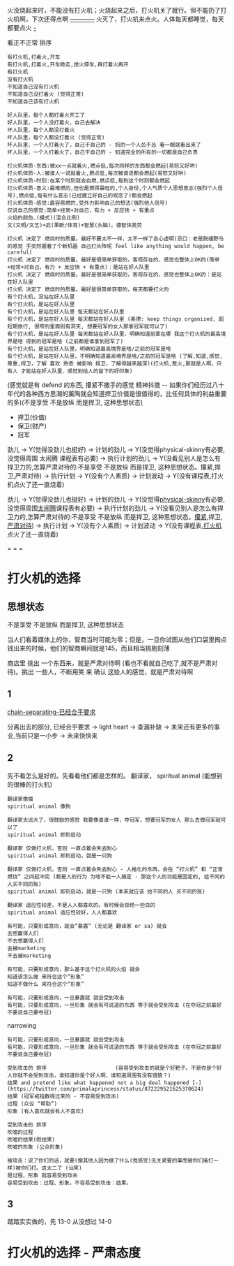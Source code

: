 
火没烧起来时，不能没有打火机；火烧起来之后，打火机关了就行。但不能扔了打火机啊，下次还得点啊 [————](https://twitter.com/RTNBA/status/872111336637034500) 火灭了，打火机来点火。人体每天都睡觉，每天都要点火 [-](https://twitter.com/lanselau/status/872110110235144192#十点一刻但是我还没完全醒来)

看正不正常 排序
```
有打火机,打着火,开车
有打火机,打着火,开车稳走,熄火停车,再打着火再开
有打火机
没有打火机
不知道自己没有打火机
不知道自己没打着火 (觉得正常)
不知道自己该有打火机
```
```
好人队里，每个人都打着火开工了
好人队里，一个人没打着火，自己去解决
坏人队里，每个人都没打着火
坏人队里，每个人都没打着火 (觉得正常)
坏人队里，一个人打着火了，自己干自己的 - 妈的一个人怂不怂 看一眼就看出来了
坏人队里，一个人打着火了，自己干自己的 - 知道完全的所有的一切都是自己负责
```
```
打火机体质-东西:被xx一点就着火,燃点低,每次同样的东西都会燃起(易怒又好哄)
打火机体质-人:被谁人一说就着火,燃点低,每次被谁说都会燃起(易怒又好哄)
打火机体质-时刻:在某个时刻就会自燃,燃点低,每到这个时刻都会燃起
打火机体质-意义:最难燃的,但也是燃得最旺的,个人身份,个人气质个人思想意志(强烈个人信号),燃点低,每有什么意志(已经建立好自己的观念了)都会燃起
打火机体质-感觉:最容易燃的,受外力影响自己的想法(强烈他人信号)
仅说自己的感觉:简单+经常+对自己，有力 + 反应快 + 有重点
火焰的颜色.(模式)(混合比例)
文(文明/文艺)+武(果断/体育)+智慧(头脑)。德智体美劳
```
```
打火机 决定了 燃烧时的质量。最好不要太不一样，太不一样了会心虚啊(忌口：老是脱缰野马的感觉 手突然握着了个新机器 自己打头阵呢 feel like anything would happen, be careful)
打火机 决定了 燃烧时的质量。最好是很简单获取的，客观存在的，感觉也整体上OK的(简单+经常+对自己，有力 + 反应快 + 有重点)：是站在好人队里
打火机 决定了 燃烧时的质量。最好是很简单获取的，客观存在的，感觉也整体上OK的：是站在好人队里
打火机 决定了 燃烧时的质量。最好是很简单获取的，每天都要打火的
有个打火机，没站在好人队里
有个打火机，是站在好人队里
有个打火机，是站在好人队里 每天都站在好人队里
有个打火机，是站在好人队里 每天都站在好人队里 (美德: keep things organized, 超短期旅行, 很窄的里面别有洞天, 想要冠军的女人那拿冠军就可以了)
有个打火机，是站在好人队里 每天都站在好人队里，明确知道前辈在哪 我这个打火机的最高境界是啥 得到的冠军是啥 (之前都是谁拿到冠军了)
有个打火机，是站在好人队里，明确知道最高境界是啥/之前的冠军是啥
有个打火机，是站在好人队里，不明确知道最高境界是啥/之前的冠军是啥 (了解,知道,感觉,尊重,捍卫，了解 喜欢 熟悉 被影响 捍卫，了解得越来越深)(打火机,惹火,那就是人啊，只有人 才能站在好人队里、感觉到给人的留下的好印象)

```

(感觉就是有 defend 的东西, 攥紧不撒手的感觉 精神抖擞 -- 如果你们经历过八十年代的各种西方思潮的薰陶就会知道捍卫价值是很值得的，比任何具体的利益重要的多)(不是享受 不是放纵 而是捍卫, 这种思想状态[)](http://w/#是立着的,不是趴着的。开关蹦哒的m不是老唱片一直放的----是羡慕是自己愿意,不是被人催,更不是被人赶着走-被人干扰-----是否在捍卫的东西?我捍卫的东西是影响到我的,它怎么影响了我,捍卫一个东西的我和不捍卫一个东西的我,是很大区别的,怎么就区别很大,怎么就有出息)
- 捍卫(价值)
- 保卫(财产)
- 冠军

劲儿 -> Y(觉得没劲儿也挺好) -> 计划的劲儿 -> Y(没觉得physical-skinny有必要,没觉得周围 太闹腾 课程表有必要) -> 执行计划的劲儿 -> Y(没看见别人是怎么有捍卫力的,怎算严肃对待的:不是享受 不是放纵 而是捍卫, 这种思想状态。攥紧,捍卫,严肃对待) -> 执行计划 -> Y(没有个人素质) -> 计划波动 -> Y(没有课程表,打火机点火了还一直烧着)

劲儿 -> Y(觉得没劲儿也挺好) -> 计划的劲儿 -> Y(没觉得[physical-skinny](https://github.com/7900ms/000nottheater_deserted_systemsoftware/tree/master/physical-skinny)有必要,没觉得周围[太闹腾](https://github.com/7900ms/000nottheater_deserted_systemlibrary/blob/master/travelwriting/small/5.md)课程表有必要) -> 执行计划的劲儿 -> Y(没看见别人是怎么有捍卫力的,怎算严肃对待的:不是享受 不是放纵 而是捍卫, 这种思想状态。[攥紧](https://github.com/7900ms/000nottheater_deserted_systemlibrary/blob/master/supplementary/chain-意图-攥紧钱.md),捍卫,[严肃对待](https://github.com/7900ms/000nottheater_deserted_systemlibrary/blob/master/supplementary/term-心理-严肃对待.md)) -> 执行计划 -> Y(没有个人素质) -> 计划波动 -> Y(没有课程表,[打火机](https://github.com/7900ms/000nottheater_deserted_systemlibrary/blob/master/supplementary/term-心理-严肃对待.md)点火了还一直烧着)



= = =

# 打火机的选择

## 思想状态

不是享受 不是放纵 而是捍卫, 这种思想状态

当人们看着媒体上的你，智商当时可能为零；但是，一旦你试图从他们口袋里掏点钱出来的时候，他们的智商瞬间就是145，而且相当挑剔刻薄

商店里 挑出 一个东西来，就是严肃对待啊 (看也不看就自己吃了,就不是严肃对待)。挑出 一些人，不断用笑 来 确认 这些人的感觉，就是严肃对待啊

## 1

[chain-separating-已经合乎要求](https://github.com/7900ms/000nottheater_deserted_systemlibrary/blob/master/supplementary/chain-separating-已经合乎要求.md)

分离出去的部分, 已经合乎要求 -> light heart -> 查漏补缺 -> 未来还有更多的事业,当前只是一小步 -> 未来快快来

## 2

先不看怎么是好的。先看看他们都是怎样的。
翻译家， spiritual animal (能想到的很棒的打火机)

```
翻译家像猫
spiritual animal 像狗

翻译家太远大了，很鼓励的感觉 我要像谁谁一样，夺冠军，想要冠军的女人 那么去做冠军就可以了
spiritual animal 即刻启动

翻译家 仅做打火机，否则 一直点着会失去耐心
spiritual animal 即刻启动，就是一只狗

翻译家 仅做打火机，否则 一直点着会失去耐心 - 人格化的东西，会在 “打火机” 和 “正常燃烧” 之间起冲突 (都是人的行为 为啥不能一人搞定 - 那这个人的功能是固定的, 给不同的人买不同的账)
spiritual animal 即刻启动，就是一只狗 (本来就应该 给不同的人 买不同的账)

翻译家 适应性较差，不是人人都喜欢的。有时候会拒绝一些目的
spiritual animal 适应性较好，人人都喜欢

有可能，只要形成意向，就会“暴露” (无论是 翻译家 or sa) 就会
去想赢得人们
不去想赢得人们
去被marketing
不去被marketing

有可能，只要形成意向，那么基于这个打火机的火焰 就会
知道该怎么做 来符合这个“形象”
知道不做什么 来符合这个“形象”

有可能，只要形成意向，一旦暴露就 就会受到攻击
有可能，只要形成意向，一旦形象 就会有可说道的东西 等于就会受到攻击 (在夺冠之前最好不要说自己要夺冠)

```
narrowing
```
有可能，只要形成意向，一旦暴露就 就会受到攻击
有可能，只要形成意向，一旦形象 就会有可说道的东西 等于就会受到攻击 (在夺冠之前最好不要说自己要夺冠)

受到攻击的 排序                      (容易受到攻击的就是个好靶子。不是你是个好人你就不会受到攻击，谁知道你是个好人啊，谁知道周围有没有饿狼？)
结果 and pretend like what happened not a big deal happened [-](https://twitter.com/primalaprincess/status/872229521625370624)
结果 (冠军戒指数得过来的 - 不容易受到攻击)
过程 (众议 “帮助”)
形象 (有人喜欢就会有人不喜欢)

受到攻击的 排序
吹嘘的过程
吹嘘的结果(假结果)
吹嘘的形象 (公众形象)

被攻击：说了你们的话，就要(像其他人因为做了什么(我感觉)无关紧要的事而被你们痛打一样)被你们打。这太二了 (讪笑)
是过程、形象 就容易受到攻击
容易受到攻击：过程、形象。不容易受到攻击：结果。

```

## 3

踏踏实实做的，先 13-0 从没想过 14-0



# 打火机的选择 - 严肃态度


